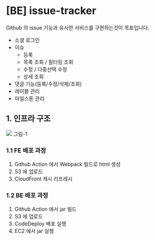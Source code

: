 # [BE] issue-tracker

Github 의 issue 기능과 유사한 서비스를 구현하는것이 목표입니다.

- 소셜 로그인
- 이슈
  - 등록
  - 목록 조회 / 필터링 조회
  - 수정 / 다중선택 수정
  - 상세 조회
- 댓글 기능(등록/수정/삭제/조회)
- 레이블 관리
- 마일스톤 관리
    
## 1. 인프라 구조

![](https://camo.githubusercontent.com/c21b4d11b9c3c826b90657c7357ed67ec1aa2e72999e1c96117234d503125cbb/68747470733a2f2f626c6f672e6b616b616f63646e2e6e65742f646e2f6347504736722f6274724535797865374d782f364b566e6841594858584b4e3178584e4946535149302f696d672e706e67)
그림-1

### 1.1 FE 배포 과정

1. Github Action 에서 Webpack 빌드로 html 생성
2. S3 에 업로드
3. CloudFront 캐시 리프레시

### 1.2 BE 배포 과정

1. Github Action 에서 jar 빌드
2. S3 에 업로드
3. CodeDeploy 배포 실행
4. EC2 에서 jar 실행
